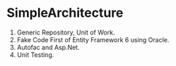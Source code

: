 # SimpleArchitecture
1. Generic Repository, Unit of Work.
2. Fake Code First of Entity Framework 6 using Oracle.
3. Autofac and Asp.Net.
4. Unit Testing.
